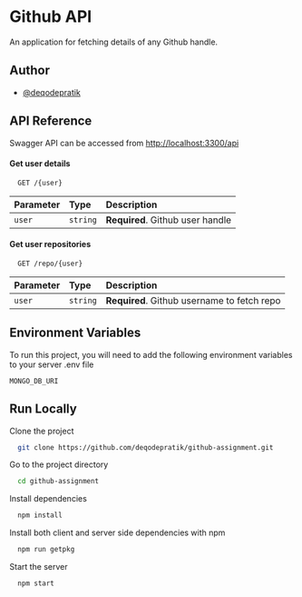 # Github API

An application for fetching details of any Github handle.

## Author

- [@deqodepratik](https://www.github.com/deqodepratik)

## API Reference

Swagger API can be accessed from [http://localhost:3300/api]()

#### Get user details

```http
  GET /{user}
```

| Parameter | Type     | Description                      |
| :-------- | :------- | :------------------------------- |
| `user`    | `string` | **Required**. Github user handle |

#### Get user repositories

```http
  GET /repo/{user}
```

| Parameter | Type     | Description                                 |
| :-------- | :------- | :------------------------------------------ |
| `user`    | `string` | **Required**. Github username to fetch repo |

## Environment Variables

To run this project, you will need to add the following environment variables to your server .env file

`MONGO_DB_URI`

## Run Locally

Clone the project

```bash
  git clone https://github.com/deqodepratik/github-assignment.git
```

Go to the project directory

```bash
  cd github-assignment
```

Install dependencies

```bash
  npm install
```

Install both client and server side dependencies with npm

```bash
  npm run getpkg
```

Start the server

```bash
  npm start
```
